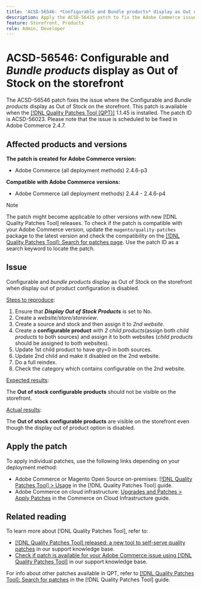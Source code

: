 ```yaml
---
title: 'ACSD-56546: *Configurable and Bundle products* display as Out of Stock on the storefront'
description: Apply the ACSD-56415 patch to fix the Adobe Commerce issue where the configurable and *bundle products* display as Out of Stock on the storefront when display out of product configuration is disabled.
feature: Storefront, Products
role: Admin, Developer
---
```

# ACSD-56546: Configurable and *Bundle products* display as Out of Stock on the storefront

The ACSD-56546 patch fixes the issue where the Configurable and *Bundle products* display as Out of Stock on the storefront. This patch is available when the [[!DNL Quality Patches Tool (QPT)]](/help/announcements/adobe-commerce-announcements/magento-quality-patches-released-new-tool-to-self-serve-quality-patches.md) 1.1.45 is installed. The patch ID is ACSD-56023. Please note that the issue is scheduled to be fixed in Adobe Commerce 2.4.7.

## Affected products and versions

**The patch is created for Adobe Commerce version:**

* Adobe Commerce (all deployment methods) 2.4.6-p3

**Compatible with Adobe Commerce versions:**

* Adobe Commerce (all deployment methods) 2.4.4 - 2.4.6-p4

>[!NOTE]
>
>The patch might become applicable to other versions with new [!DNL Quality Patches Tool] releases. To check if the patch is compatible with your Adobe Commerce version, update the `magento/quality-patches` package to the latest version and check the compatibility on the [[!DNL Quality Patches Tool]: Search for patches page](https://experienceleague.adobe.com/tools/commerce-quality-patches/index.html). Use the patch ID as a search keyword to locate the patch.

## Issue

Configurable and *bundle products* display as Out of Stock on the storefront when display out of product configuration is disabled. 

<u>Steps to reproduce</u>:

1. Ensure that ***Display Out of Stock Products*** is set to No.
2. Create a *website/store/storeview*.
3. Create a source and stock and then assign it to *2nd website*.
4. Create a **configurable product** with *2 child products*(assign both *child products* to both sources) and assign it to both websites (*child products* should be assigned to both websites).
5. Update 1st child product to have qty=0 in both sources.
6. Update 2nd child and make it disabled on the 2nd website.
7. Do a full reindex.
8. Check the category which contains configurable on the 2nd website.

<u>Expected results</u>:

The **Out of stock configurable products** should not be visible on the storefront.

<u>Actual results</u>:

The **Out of stock configurable products** are visible on the storefront even though the display out of product option is disabled.

## Apply the patch

To apply individual patches, use the following links depending on your deployment method:

* Adobe Commerce or Magento Open Source on-premises: [[!DNL Quality Patches Tool] > Usage](https://experienceleague.adobe.com/docs/commerce-operations/tools/quality-patches-tool/usage.html) in the [!DNL Quality Patches Tool] guide.
* Adobe Commerce on cloud infrastructure: [Upgrades and Patches > Apply Patches](https://experienceleague.adobe.com/docs/commerce-cloud-service/user-guide/develop/upgrade/apply-patches.html) in the Commerce on Cloud Infrastructure guide.

## Related reading

To learn more about [!DNL Quality Patches Tool], refer to:

* [[!DNL Quality Patches Tool] released: a new tool to self-serve quality patches](/help/announcements/adobe-commerce-announcements/magento-quality-patches-released-new-tool-to-self-serve-quality-patches.md) in our support knowledge base.
* [Check if patch is available for your Adobe Commerce issue using [!DNL Quality Patches Tool]](/help/support-tools/patches-available-in-qpt-tool/check-patch-for-magento-issue-with-magento-quality-patches.md) in our support knowledge base.

For info about other patches available in QPT, refer to [[!DNL Quality Patches Tool]: Search for patches](https://experienceleague.adobe.com/tools/commerce-quality-patches/index.html) in the [!DNL Quality Patches Tool] guide.
